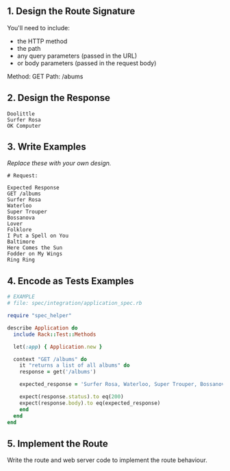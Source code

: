 ## 1. Design the Route Signature

You'll need to include:
  * the HTTP method
  * the path
  * any query parameters (passed in the URL)
  * or body parameters (passed in the request body)

  Method: GET
  Path: /abums

## 2. Design the Response

```
Doolittle
Surfer Rosa
OK Computer
```

## 3. Write Examples

_Replace these with your own design._

```
# Request:

Expected Response
GET /albums
Surfer Rosa
Waterloo
Super Trouper
Bossanova
Lover
Folklore
I Put a Spell on You
Baltimore
Here Comes the Sun
Fodder on My Wings
Ring Ring

```

## 4. Encode as Tests Examples

```ruby
# EXAMPLE
# file: spec/integration/application_spec.rb

require "spec_helper"

describe Application do
  include Rack::Test::Methods

  let(:app) { Application.new }

  context "GET /albums" do
    it "returns a list of all albums" do
    response = get('/albums')

    expected_response = 'Surfer Rosa, Waterloo, Super Trouper, Bossanova, Lover, Folklore, I Put a Spell on You, Baltimore, Here Comes the Sun, Fodder on My Wings, Ring Ring'

    expect(response.status).to eq(200)
    expect(response.body).to eq(expected_response)
    end
  end
end
```

## 5. Implement the Route

Write the route and web server code to implement the route behaviour.